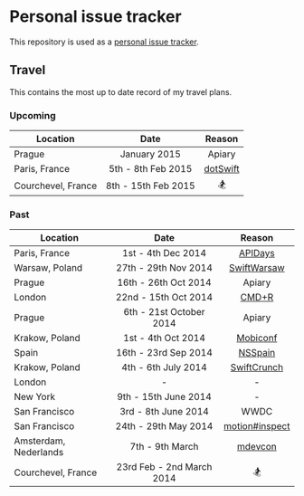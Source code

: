Personal issue tracker
======================

This repository is used as a [personal issue tracker](https://github.com/kylef/life/issues).

## Travel

This contains the most up to date record of my travel plans.

### Upcoming

| Location | Date | Reason |
|----------|:----:|:------:|
| Prague | January 2015 | Apiary |
| Paris, France | 5th - 8th Feb 2015 | [dotSwift](http://www.dotswift.io) |
| Courchevel, France | 8th - 15th Feb 2015 | 🏂 |

### Past

| Location | Date | Reason |
|----------|:----:|:------:|
| Paris, France | 1st - 4th Dec 2014 | [APIDays](http://www.apidays.io) |
| Warsaw, Poland | 27th - 29th Nov 2014 | [SwiftWarsaw](http://swiftwarsaw.com) |
| Prague | 16th - 26th Oct 2014 | Apiary |
| London | 22nd - 15th Oct 2014 | [CMD+R](http://cmdrconf.com) |
| Prague | 6th - 21st October 2014 | Apiary |
| Krakow, Poland  | 1st - 4th Oct 2014 | [Mobiconf](http://mobiconf.org) |
| Spain | 16th - 23rd Sep 2014 | [NSSpain](https://nsspain.com/) |
| Krakow, Poland | 4th - 6th July 2014 | [SwiftCrunch](http://swiftcrunch.com/1/) |
| London | - | - |
| New York | 9th - 15th June 2014 | - |
| San Francisco | 3rd - 8th June 2014 | WWDC |
| San Francisco | 24th - 29th May 2014  | [motion#inspect](http://www.rubymotion.com/conference/2014/) |
| Amsterdam, Nederlands | 7th - 9th March | [mdevcon](http://mdevcon.com/) |
| Courchevel, France | 23rd Feb - 2nd March 2014 | 🏂 |
